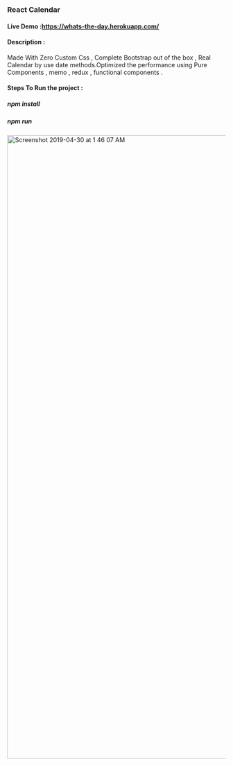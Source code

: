 ### React Calendar

#### Live Demo :https://whats-the-day.herokuapp.com/

#### Description :
Made With Zero Custom Css , Complete Bootstrap out of the box , Real Calendar by use date methods.Optimized the performance using Pure Components , memo , redux , functional components .

#### Steps To Run the project :

##### npm install

##### npm run 


<img width="1439" alt="Screenshot 2019-04-30 at 1 46 07 AM" src="https://user-images.githubusercontent.com/13884296/56924133-d5e52800-6ae9-11e9-9a95-04aac1769304.png">
